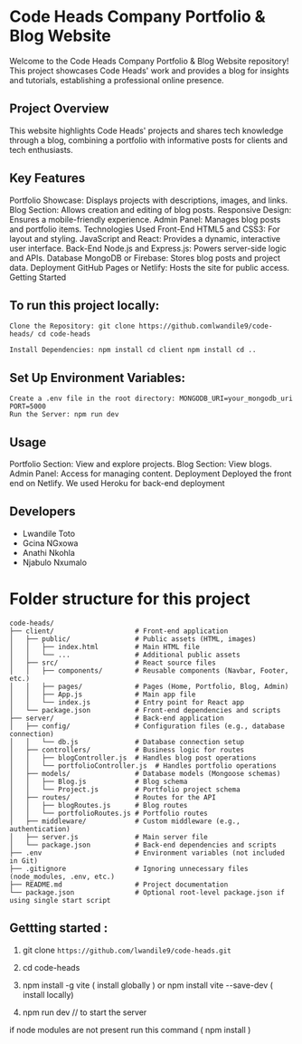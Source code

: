 # Code Heads Company Portfolio & Blog Website

Welcome to the Code Heads Company Portfolio & Blog Website repository! This project showcases Code Heads' work and provides a blog for insights and tutorials, establishing a professional online presence.

## Project Overview
This website highlights Code Heads' projects and shares tech knowledge through a blog, combining a portfolio with informative posts for clients and tech enthusiasts.

## Key Features

Portfolio Showcase: Displays projects with descriptions, images, and links.
Blog Section: Allows creation and editing of blog posts.
Responsive Design: Ensures a mobile-friendly experience.
Admin Panel: Manages blog posts and portfolio items.
Technologies Used
Front-End
HTML5 and CSS3: For layout and styling.
JavaScript and React: Provides a dynamic, interactive user interface.
Back-End
Node.js and Express.js: Powers server-side logic and APIs.
Database
MongoDB or Firebase: Stores blog posts and project data.
Deployment
GitHub Pages or Netlify: Hosts the site for public access.
Getting Started

## To run this project locally:

````
Clone the Repository: git clone https://github.comlwandile9/code-heads/ cd code-heads

Install Dependencies: npm install cd client npm install cd ..
````

## Set Up Environment Variables:

````
Create a .env file in the root directory: MONGODB_URI=your_mongodb_uri PORT=5000
Run the Server: npm run dev
````

## Usage

Portfolio Section: View and explore projects.
Blog Section: View blogs.
Admin Panel: Access for managing content.
Deployment
Deployed the front end on Netlify.
We used Heroku for back-end deployment 



## Developers 

- Lwandile Toto
- Gcina NGxowa
- Anathi Nkohla
- Njabulo Nxumalo

# Folder structure for this project 
````
code-heads/
├── client/                    # Front-end application
│   ├── public/                # Public assets (HTML, images)
│   │   ├── index.html         # Main HTML file
│   │   └── ...                # Additional public assets
│   ├── src/                   # React source files
│   │   ├── components/        # Reusable components (Navbar, Footer, etc.)
│   │   ├── pages/             # Pages (Home, Portfolio, Blog, Admin)
│   │   ├── App.js             # Main app file
│   │   └── index.js           # Entry point for React app
│   └── package.json           # Front-end dependencies and scripts
├── server/                    # Back-end application
│   ├── config/                # Configuration files (e.g., database connection)
│   │   └── db.js              # Database connection setup
│   ├── controllers/           # Business logic for routes
│   │   ├── blogController.js  # Handles blog post operations
│   │   └── portfolioController.js  # Handles portfolio operations
│   ├── models/                # Database models (Mongoose schemas)
│   │   ├── Blog.js            # Blog schema
│   │   └── Project.js         # Portfolio project schema
│   ├── routes/                # Routes for the API
│   │   ├── blogRoutes.js      # Blog routes
│   │   └── portfolioRoutes.js # Portfolio routes
│   ├── middleware/            # Custom middleware (e.g., authentication)
│   ├── server.js              # Main server file
│   └── package.json           # Back-end dependencies and scripts
├── .env                       # Environment variables (not included in Git)
├── .gitignore                 # Ignoring unnecessary files (node_modules, .env, etc.)
├── README.md                  # Project documentation
└── package.json               # Optional root-level package.json if using single start script
````


## Gettting started :

1. git clone  ```` https://github.com/lwandile9/code-heads.git ````

2. cd code-heads

3. npm install -g vite  ( install globally ) or  npm install vite --save-dev  ( install locally)


3. npm run dev   // to start the server

if node modules are  not present  run this command  ( npm install
)
